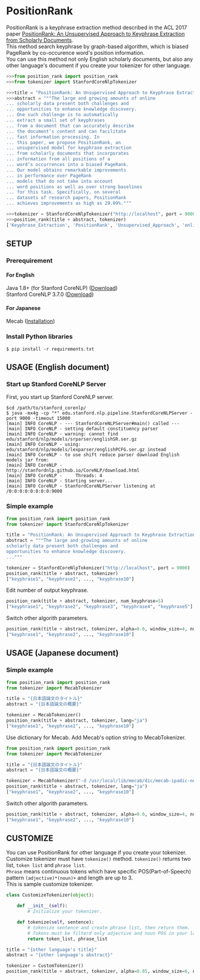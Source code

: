 # PositionRank
PositionRank is a keyphrase extraction method described in the ACL 2017 paper [PositionRank: An Unsupervised Approach to Keyphrase Extraction from Scholarly Documents](http://aclweb.org/anthology/P/P17/P17-1102.pdf).  
This method search keyphrase by graph-based algorithm, which is biased PageRank by co-occurence word's position information.  
You can use this method not only English scholarly documents, but also any other language's document if you create your tokenizer for other language.  

```py
>>>from position_rank import position_rank
>>>from tokenizer import StanfordCoreNlpTokenizer

>>>title = "PositionRank: An Unsupervised Approach to Keyphrase Extraction from Scholarly Documents."
>>>abstract = """The large and growing amounts of online
... scholarly data present both challenges and
... opportunities to enhance knowledge discovery.
... One such challenge is to automatically
... extract a small set of keyphrases
... from a document that can accurately describe
... the document’s content and can facilitate
... fast information processing. In
... this paper, we propose PositionRank, an
... unsupervised model for keyphrase extraction
... from scholarly documents that incorporates
... information from all positions of a
... word’s occurrences into a biased PageRank.
... Our model obtains remarkable improvements
... in performance over PageRank
... models that do not take into account
... word positions as well as over strong baselines
... for this task. Specifically, on several
... datasets of research papers, PositionRank
... achieves improvements as high as 29.09%."""

>>>tokenizer = StanfordCoreNlpTokenizer("http://localhost", port = 9000)
>>>position_rank(title + abstract, tokenizer)
['Keyphrase_Extraction', 'PositionRank', 'Unsupervised_Approach', 'online_scholarly_data', 'scholarly_documents', 'Scholarly_Documents', 'PageRank_models', 'fast_information_processing', 'unsupervised_model', 'account_word_positions']
```

## SETUP
### Prerequirement
#### For English
Java 1.8+ (for Stanford CoreNLP) ([Download](http://www.oracle.com/technetwork/cn/java/javase/downloads/jdk8-downloads-2133151-zhs.html))  
Stanford CoreNLP 3.7.0 ([Download](https://stanfordnlp.github.io/CoreNLP/download.html))

#### For Japanese
Mecab ([Installation](http://taku910.github.io/mecab/#install))

### Install Python libraries
```shell
$ pip install -r requirements.txt
```

## USAGE (English document)
### Start up Stanford CoreNLP Server
First, you start up Stanford CoreNLP server.
```shell
$cd /path/to/stanford_corenlp/
$ java -mx4g -cp "*" edu.stanford.nlp.pipeline.StanfordCoreNLPServer -port 9000 -timeout 15000
[main] INFO CoreNLP - --- StanfordCoreNLPServer#main() called ---
[main] INFO CoreNLP - setting default constituency parser
[main] INFO CoreNLP - warning: cannot find edu/stanford/nlp/models/srparser/englishSR.ser.gz
[main] INFO CoreNLP - using: edu/stanford/nlp/models/lexparser/englishPCFG.ser.gz instead
[main] INFO CoreNLP - to use shift reduce parser download English models jar from:
[main] INFO CoreNLP - http://stanfordnlp.github.io/CoreNLP/download.html
[main] INFO CoreNLP -     Threads: 4
[main] INFO CoreNLP - Starting server...
[main] INFO CoreNLP - StanfordCoreNLPServer listening at /0:0:0:0:0:0:0:0:9000

```

### Simple example
```py
from position_rank import position_rank
from tokenizer import StanfordCoreNlpTokenizer

title = "PositionRank: An Unsupervised Approach to Keyphrase Extraction from Scholarly Documents."
abstract = """The large and growing amounts of online
scholarly data present both challenges and
opportunities to enhance knowledge discovery.
..."""

tokenizer = StanfordCoreNlpTokenizer("http://localhost", port = 9000)
position_rank(title + abstract, tokenizer)
["keyphrase1", "keyphrase2", ..., "keyphrase10"]
```

Edit number of output keyphrase.  
```py
position_rank(title + abstract, tokenizer, num_keyphrase=5)
["keyphrase1", "keyphrase2", "keyphrase3", "keyphrase4", "keyphrase5"]
```

Switch other algorith parameters.  
```py
position_rank(title + abstract, tokenizer, alpha=0.6, window_size=4, num_keyphrase=10, lang="en")
["keyphrase1", "keyphrase2", ..., "keyphrase10"]
```

## USAGE (Japanese document)
### Simple example
```py
from position_rank import position_rank
from tokenizer import MecabTokenizer

title = "{日本語論文のタイトル}"
abstract = "{日本語論文の概要}"

tokenizer = MecabTokenizer()
position_rank(title + abstract, tokenizer, lang="ja")
["keyphrase1", "keyphrase2", ..., "keyphrase10"]
```

Use dictionary for Mecab. Add Mecab's option string to MecabTokenizer.  
```py
from position_rank import position_rank
from tokenizer import MecabTokenizer

title = "{日本語論文のタイトル}"
abstract = "{日本語論文の概要}"

tokenizer = MecabTokenizer("-d /usr/local/lib/mecab/dic/mecab-ipadic-neologd")
position_rank(title + abstract, tokenizer, lang="ja")
["keyphrase1", "keyphrase2", ..., "keyphrase10"]
```
Switch other algorith parameters.
```py
position_rank(title + abstract, tokenizer, alpha=0.6, window_size=4, num_keyphrase=10, lang="ja")
["keyphrase1", "keyphrase2", ..., "keyphrase10"]
```

## CUSTOMIZE
You can use PositionRank for other language if you create your tokenizer.  
Customize tokenizer must have `tokenize()` method. `tokenize()` returns two list, `token list` and `phrase list`.  
`Phrase` means continuous tokens which have specific POS(Part-of-Speech) pattern `(adjective)*(noun)+` and length are up to 3.  
This is sample customize tokenizer.  
```py
class CustomizeTokenizer(object):

    def __init__(self):
        # Initialize your tokenizer.

    def tokenize(self, sentence):
        # tokenize sentence and create phrase list, then return them.
        # Tokens must be filterd only adjective and noun POS in your language.
        return token_list, phrase_list

title = "{other language's title}"
abstract = "{other language's abstract}"

tokenizer = CustomTokenizer()
position_rank(title + abstract, tokenizer, alpha=0.85, window_size=6, num_keyphrase=10, lang="custom")

```
